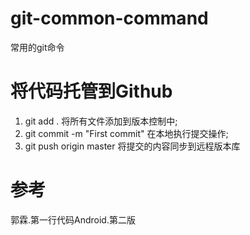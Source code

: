 # git-common-command
常用的git命令
# 将代码托管到Github
1. git add . 将所有文件添加到版本控制中;
2. git commit -m "First commit" 在本地执行提交操作;
3. git push origin master 将提交的内容同步到远程版本库
# 参考
郭霖.第一行代码Android.第二版
